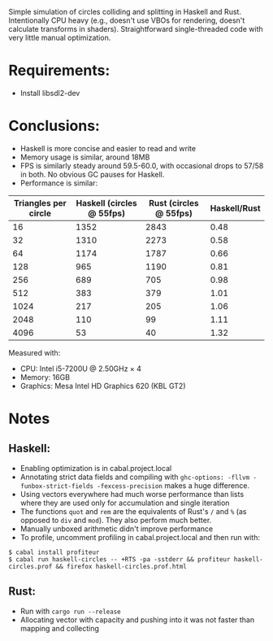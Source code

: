 Simple simulation of circles colliding and splitting in Haskell and Rust.
Intentionally CPU heavy (e.g., doesn't use VBOs for rendering, doesn't calculate transforms in shaders).
Straightforward single-threaded code with very little manual optimization.

# Requirements:
- Install libsdl2-dev

# Conclusions:

- Haskell is more concise and easier to read and write
- Memory usage is similar, around 18MB
- FPS is similarly steady around 59.5-60.0, with occasional drops to 57/58 in both. No obvious GC pauses for Haskell. 
- Performance is similar:

| Triangles per circle | Haskell (circles @ 55fps)| Rust (circles @ 55fps) | Haskell/Rust |
|---|---|---|---|
| 16 | 1352 | 2843 | 0.48 |
| 32 | 1310 | 2273 | 0.58 |
| 64 | 1174 | 1787 | 0.66 |
| 128 | 965 | 1190 | 0.81 |
| 256 | 689 | 705 | 0.98 |
| 512 | 383 | 379 | 1.01 |
| 1024 | 217 | 205 | 1.06 |
| 2048 | 110 | 99 | 1.11 |
| 4096 | 53 | 40 | 1.32 |

Measured with:
- CPU: Intel i5-7200U @ 2.50GHz × 4
- Memory: 16GB
- Graphics: Mesa Intel HD Graphics 620 (KBL GT2)

# Notes

## Haskell:
- Enabling optimization is in cabal.project.local
- Annotating strict data fields and compiling with `ghc-options: -fllvm -funbox-strict-fields -fexcess-precision` makes a huge difference.
- Using vectors everywhere had much worse performance than lists where they are used only for accumulation and single iteration
- The functions `quot` and `rem` are the equivalents of Rust's `/` and `%` (as opposed to `div` and `mod`). They also perform much better. 
- Manually unboxed arithmetic didn't improve performance
- To profile, uncomment profiling in cabal.project.local and then run with:
```
$ cabal install profiteur
$ cabal run haskell-circles -- +RTS -pa -sstderr && profiteur haskell-circles.prof && firefox haskell-circles.prof.html
```

## Rust:
- Run with `cargo run --release`
- Allocating vector with capacity and pushing into it was not faster than mapping and collecting
